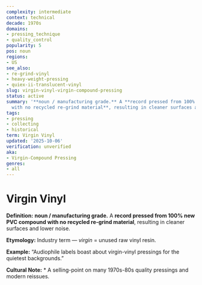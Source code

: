```yaml
---
complexity: intermediate
context: technical
decade: 1970s
domains:
- pressing_technique
- quality_control
popularity: 5
pos: noun
regions:
- US
see_also:
- re-grind-vinyl
- heavy-weight-pressing
- quiex-ii-translucent-vinyl
slug: virgin-vinyl-virgin-compound-pressing
status: active
summary: '**noun / manufacturing grade.** A **record pressed from 100% new PVC compound
  with no recycled re-grind material**, resulting in cleaner surfaces and lower noise.'
tags:
- pressing
- collecting
- historical
term: Virgin Vinyl
updated: '2025-10-06'
verification: unverified
aka:
- Virgin-Compound Pressing
genres:
- all
---
```


# Virgin Vinyl

**Definition:** **noun / manufacturing grade.** A **record pressed from 100% new PVC compound with no recycled re-grind material**, resulting in cleaner surfaces and lower noise.

**Etymology:** Industry term — *virgin* = unused raw vinyl resin.

**Example:** “Audiophile labels boast about virgin-vinyl pressings for the quietest backgrounds.”

**Cultural Note:** * A selling-point on many 1970s-80s quality pressings and modern reissues.

